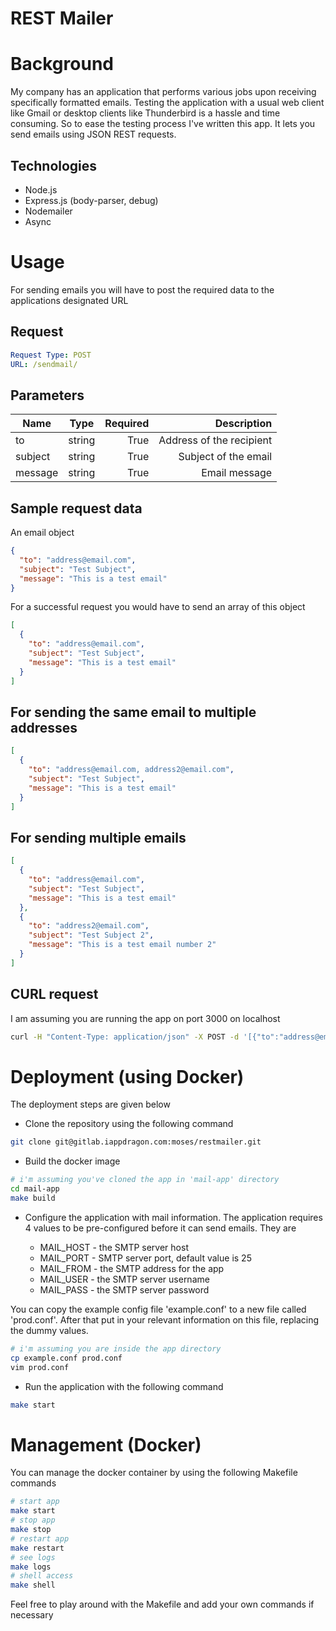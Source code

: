 REST Mailer
============

# Background
My company has an application that performs various jobs upon receiving specifically formatted emails. Testing the application with a usual web client like Gmail or desktop clients like Thunderbird is a hassle and time consuming. So to ease the testing process I've written this app. It lets you send emails using JSON REST requests.

## Technologies
* Node.js
* Express.js (body-parser, debug)
* Nodemailer
* Async

# Usage

For sending emails you will have to post the required data to the applications designated URL

## Request

```yaml
Request Type: POST
URL: /sendmail/
```

## Parameters

| Name    | Type   | Required  | Description              |
| ------- |:------:| ---------:| -----------------------: |
| to      | string | True      | Address of the recipient |
| subject | string | True      | Subject of the email     |
| message | string | True      | Email message            |

## Sample request data

An email object

```json
{
  "to": "address@email.com",
  "subject": "Test Subject",
  "message": "This is a test email"
}
```
For a successful request you would have to send an array of this object

```json
[
  {
    "to": "address@email.com",
    "subject": "Test Subject",
    "message": "This is a test email"
  }
]
```
## For sending the same email to multiple addresses

```json
[
  {
    "to": "address@email.com, address2@email.com",
    "subject": "Test Subject",
    "message": "This is a test email"
  }
]
```
## For sending multiple emails

```json
[
  {
    "to": "address@email.com",
    "subject": "Test Subject",
    "message": "This is a test email"
  },
  {
    "to": "address2@email.com",
    "subject": "Test Subject 2",
    "message": "This is a test email number 2"
  }
]
```

## CURL request

I am assuming you are running the app on port 3000 on localhost

```bash
curl -H "Content-Type: application/json" -X POST -d '[{"to":"address@email.com","subject":"Test Subject","message":"This is a test email"}]' http://localhost:3000/sendmail
```
# Deployment (using Docker)

The deployment steps are given below
* Clone the repository using the following command

```bash
git clone git@gitlab.iappdragon.com:moses/restmailer.git
```
* Build the docker image

```bash
# i'm assuming you've cloned the app in 'mail-app' directory
cd mail-app
make build
```
* Configure the application with mail information. The application requires 4 values to be pre-configured before it can send emails. They are

  * MAIL_HOST - the SMTP server host
  * MAIL_PORT - SMTP server port, default value is 25
  * MAIL_FROM - the SMTP address for the app
  * MAIL_USER - the SMTP server username
  * MAIL_PASS - the SMTP server password

You can copy the example config file 'example.conf' to a new file called 'prod.conf'. After that put in your relevant information on this file, replacing the dummy values.
```bash
# i'm assuming you are inside the app directory
cp example.conf prod.conf
vim prod.conf
```
* Run the application with the following command

```bash
make start
```
# Management (Docker)

You can manage the docker container by using the following Makefile commands

```bash
# start app
make start
# stop app
make stop
# restart app
make restart
# see logs
make logs
# shell access
make shell
```
Feel free to play around with the Makefile and add your own commands if necessary

